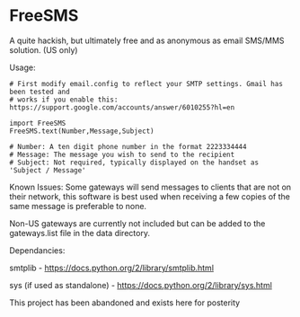# FreeSMS
A quite hackish, but ultimately free and as anonymous as email SMS/MMS solution. (US only)

Usage:

    # First modify email.config to reflect your SMTP settings. Gmail has been tested and
    # works if you enable this: https://support.google.com/accounts/answer/6010255?hl=en

    import FreeSMS
    FreeSMS.text(Number,Message,Subject)

    # Number: A ten digit phone number in the format 2223334444
    # Message: The message you wish to send to the recipient
    # Subject: Not required, typically displayed on the handset as 'Subject / Message'

Known Issues:
Some gateways will send messages to clients that are not on their network, this software is best used when receiving a few copies of the same message is preferable to none.

Non-US gateways are currently not included but can be added to the gateways.list file in the data directory.


Dependancies:

smtplib - https://docs.python.org/2/library/smtplib.html

sys (if used as standalone) - https://docs.python.org/2/library/sys.html

This project has been abandoned and exists here for posterity
